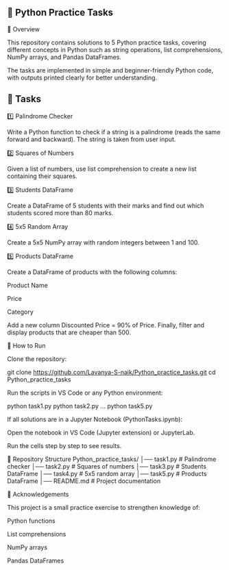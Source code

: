 ## 📘 Python Practice Tasks
📌 Overview

This repository contains solutions to 5 Python practice tasks, covering different concepts in Python such as string operations, list comprehensions, NumPy arrays, and Pandas DataFrames.

The tasks are implemented in simple and beginner-friendly Python code, with outputs printed clearly for better understanding.

## 📝 Tasks
1️⃣ Palindrome Checker

Write a Python function to check if a string is a palindrome (reads the same forward and backward). The string is taken from user input.

2️⃣ Squares of Numbers

Given a list of numbers, use list comprehension to create a new list containing their squares.

3️⃣ Students DataFrame

Create a DataFrame of 5 students with their marks and find out which students scored more than 80 marks.

4️⃣ 5x5 Random Array

Create a 5x5 NumPy array with random integers between 1 and 100.

5️⃣ Products DataFrame

Create a DataFrame of products with the following columns:

Product Name

Price

Category

Add a new column Discounted Price = 90% of Price.
Finally, filter and display products that are cheaper than 500.

🚀 How to Run

Clone the repository:

git clone https://github.com/Lavanya-S-naik/Python_practice_tasks.git
cd Python_practice_tasks


Run the scripts in VS Code or any Python environment:

python task1.py
python task2.py
...
python task5.py


If all solutions are in a Jupyter Notebook (PythonTasks.ipynb):

Open the notebook in VS Code (Jupyter extension) or JupyterLab.

Run the cells step by step to see results.

📂 Repository Structure
Python_practice_tasks/
│── task1.py   # Palindrome checker
│── task2.py   # Squares of numbers
│── task3.py   # Students DataFrame
│── task4.py   # 5x5 random array
│── task5.py   # Products DataFrame
│── README.md  # Project documentation

🙌 Acknowledgements

This project is a small practice exercise to strengthen knowledge of:

Python functions

List comprehensions

NumPy arrays

Pandas DataFrames
